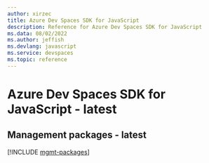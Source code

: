 ```yaml
---
author: xirzec
title: Azure Dev Spaces SDK for JavaScript
description: Reference for Azure Dev Spaces SDK for JavaScript
ms.data: 08/02/2022
ms.author: jeffish
ms.devlang: javascript
ms.service: devspaces
ms.topic: reference
---
```

# Azure Dev Spaces SDK for JavaScript - latest

## Management packages - latest
[!INCLUDE [mgmt-packages](dev-spaces-mgmt-index.md)]